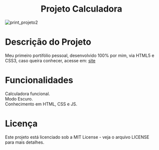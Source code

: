 <h1 align="center"> Projeto Calculadora </h1>

![print_projeto2](https://github.com/user-attachments/assets/6a268970-02da-4c4e-af13-ce13665ac53a)

# Descrição do Projeto
Meu primeiro portifólio pessoal, desenvolvido 100% por mim, via HTML5 e CSS3, caso queira conhecer, acesse em: [site](https://gui-github.github.io/segundo-projeto/)

# Funcionalidades
Calculadora funcional. </br>
Modo Escuro. </br>
Conhecimento em HTML, CSS e JS. </br>

# Licença
Este projeto está licenciado sob a MIT License - veja o arquivo LICENSE para mais detalhes.
